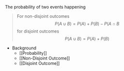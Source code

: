 The probability of two events happening
> For non-disjoint outcomes
$$P(A \cup B) = P(A) + P(B) - P(A \cap B$$
> for disjoint outcomes
$$P(A \cup B) = P(A) + P(B)$$

- Background
	- [[Probability]]
	- [[Non-Disjoint Outcome]]
	- [[Disjoint Outcome]]